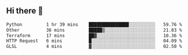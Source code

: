 ## Hi there 👋

<!--
**whirlun/whirlun** is a ✨ _special_ ✨ repository because its `README.md` (this file) appears on your GitHub profile.

Here are some ideas to get you started:

- 🔭 I’m currently working on ...
- 🌱 I’m currently learning ...
- 👯 I’m looking to collaborate on ...
- 🤔 I’m looking for help with ...
- 💬 Ask me about ...
- 📫 How to reach me: ...
- 😄 Pronouns: ...
- ⚡ Fun fact: ...
-->
<!--START_SECTION:waka-->

```txt
Python         1 hr 39 mins    ███████████████░░░░░░░░░░   59.76 %
Other          36 mins         █████▒░░░░░░░░░░░░░░░░░░░   21.83 %
Terraform      17 mins         ██▓░░░░░░░░░░░░░░░░░░░░░░   10.36 %
HTTP Request   6 mins          █░░░░░░░░░░░░░░░░░░░░░░░░   04.09 %
GLSL           4 mins          ▓░░░░░░░░░░░░░░░░░░░░░░░░   02.50 %
```

<!--END_SECTION:waka-->
